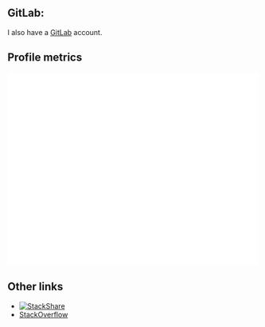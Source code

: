 ## GitLab:

I also have a [GitLab](https://gitlab.com/JaanJah) account.

## Profile metrics

![Metrics](/github-metrics.svg)

## Other links

- [![StackShare](http://img.shields.io/badge/tech-stack-0690fa.svg?style=flat)](https://stackshare.io/jaanjah/personal-stack)
- [StackOverflow](https://stackoverflow.com/users/11144073/jaan)

